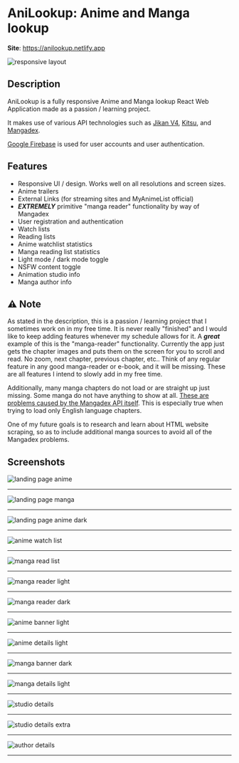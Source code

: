 # AniLookup: Anime and Manga lookup

**Site**: https://anilookup.netlify.app

![responsive layout](https://imgur.com/gNWJm7F.png)

## Description

AniLookup is a fully responsive Anime and Manga lookup React Web Application made as a passion / learning project.

It makes use of various API technologies such as [Jikan V4](https://jikan.moe/), [Kitsu](https://kitsu.docs.apiary.io/), and [Mangadex](https://api.mangadex.org/docs/).

[Google Firebase](https://firebase.google.com/) is used for user accounts and user authentication.

## Features

- Responsive UI / design. Works well on all resolutions and screen sizes.
- Anime trailers
- External Links (for streaming sites and MyAnimeList official)
- **_EXTREMELY_** primitive "manga reader" functionality by way of Mangadex
- User registration and authentication
- Watch lists
- Reading lists
- Anime watchlist statistics
- Manga reading list statistics
- Light mode / dark mode toggle
- NSFW content toggle
- Animation studio info
- Manga author info

## ⚠️ Note

As stated in the description, this is a passion / learning project that I sometimes work on in my free time. It is never really "finished" and I would like to keep adding features whenever my schedule allows for it.
A **_great_** example of this is the "manga-reader" functionality. Currently the app just gets the chapter images and puts them on the screen for you to scroll and read. No zoom, next chapter, previous chapter, etc.. Think of any regular feature in any good manga-reader or e-book, and it will be missing.
These are all features I intend to slowly add in my free time.

Additionally, many manga chapters do not load or are straight up just missing. Some manga do not have anything to show at all. [These are problems caused by the Mangadex API itself](https://www.reddit.com/r/mangadex/comments/azb6ei/why_are_there_so_many_missing_chapters/). This is especially true when trying to load only English language chapters.

One of my future goals is to research and learn about HTML website scraping, so as to include additional manga sources to avoid all of the Mangadex problems.

## Screenshots

![landing page anime](https://imgur.com/WyffISd.png)

<hr></hr>

![landing page manga](https://imgur.com/kN3gtAy.png)

<hr></hr>

![landing page anime dark](https://imgur.com/5dHjDDh.png)

<hr></hr>

![anime watch list](https://imgur.com/ETEgALv.png)

<hr></hr>

![manga read list](https://imgur.com/EvJP2Od.png)

<hr></hr>

![manga reader light](https://imgur.com/ECq0kQ2.png)

<hr></hr>

![manga reader dark](https://imgur.com/lkcCNfQ.png)

<hr></hr>

![anime banner light](https://imgur.com/FeWows8.png)

<hr></hr>

![anime details light](https://imgur.com/xWcl9F4.png)

<hr></hr>

![manga banner dark](https://imgur.com/0PRcfpx.png)

<hr></hr>

![manga details light](https://imgur.com/uEDPmas.png)

<hr></hr>

![studio details](https://imgur.com/zZaSTzx.png)

<hr></hr>

![studio details extra](https://imgur.com/cQ0MHMt.png)

<hr></hr>

![author details](https://imgur.com/QNiuyr8.png)

<hr></hr>
